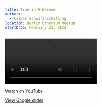```yaml
---
title: Time in Ethereum
authors:
  - Caspar Schwarz-Schilling
location: Berlin Ethereum Meetup
startDate: February 23, 2023
---
```


<video src="https://youtu.be/Zfqvke8BNhM"></video>

[Watch on YouTube](https://youtu.be/Zfqvke8BNhM)

[View Google slides](https://docs.google.com/presentation/d/1hQ1sWfAvsmJpbnNe6tfyvKfd13YyTW1GPGDk6z0KoQw/edit?usp=sharing)
